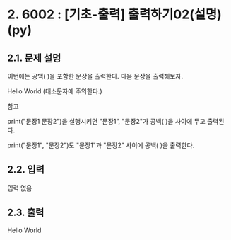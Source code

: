# 2. 6002 : [기초-출력] 출력하기02(설명)(py)
## 2.1. 문제 설명
이번에는 공백( )을 포함한 문장을 출력한다.
다음 문장을 출력해보자.

Hello World
(대소문자에 주의한다.)

참고

print("문장1 문장2")을 실행시키면 "문장1”, "문장2"가 공백( )을 사이에 두고 출력된다.

print("문장1", "문장2")도 "문장1"과 "문장2" 사이에 공백( )을 출력한다.

## 2.2. 입력
입력 없음

## 2.3. 출력
Hello World
